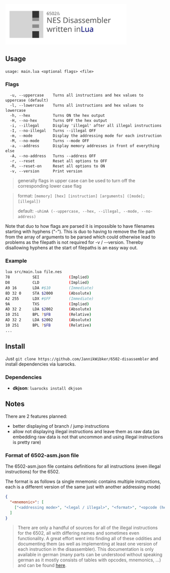 <img src="./6502-disassembler-logo.svg" width="384px" alt="NES Disassembler written in Lua" />

## Usage

`usage: main.lua <optional flags> <file>`

### Flags

```
  -u, --uppercase    Turns all instructions and hex values to uppercase (default)
  -l, --lowercase    Turns all instructions and hex values to lowercase
  -h, --hex          Turns ON the hex output
  -H, --no-hex       Turns OFF the hex output
  -i, --illegal      Display 'illegal' after all illegal instructions
  -I, --no-illegal   Turns --illegal OFF
  -m, --mode         Display the addressing mode for each instruction
  -M, --no-mode      Turns --mode OFF
  -a, --address      Display memory addresses in front of everything else
  -A, --no-address   Turns --address OFF
  -r, --reset        Reset all options to OFF
  -R, --reset-on     Reset all options to ON
  -v, --version      Print version
```

> generally flags in upper case can be used to turn off the corresponding lower case flag

> format:  `[memory] [hex] [instruction] [arguments] ([mode]; [illegal])`
>
> default: `-uhimA (--uppercase, --hex, --illegal, --mode, --no-address)`

Note that duo to how flags are parsed it is impossible to have filenames starting with hyphens ("-"). This is duo to having to remove the file path from the array of arguments to be parsed which could otherwise lead to problems as the filepath is not required for -v / --version. Thereby disallowing hyphens at the start of filepaths is an easy way out.

### Example

```sh
lua src/main.lua file.nes
78          SEI             (Implied)
D8          CLD             (Implied)
A9 16       LDA #$10        (Immediate)
8D 32 0     STA $2000       (Absolute)
A2 255      LDX #$FF        (Immediate)
9A          TXS             (Implied)
AD 32 2     LDA $2002       (Absolute)
10 251      BPL ?$FB        (Relative)
AD 32 2     LDA $2002       (Absolute)
10 251      BPL ?$FB        (Relative)
...
```

## Install

Just `git clone https://github.com/JannikWibker/6502-disassembler` and install dependencies via luarocks.

### Dependencies

- **dkjson**: `luarocks install dkjson`

## Notes

There are 2 features planned:
- better displaying of branch / jump instructions
- allow not displaying illegal instructions and leave them as raw data (as embedding raw data is not that uncommon and using illegal instructions is pretty rare)

### Format of 6502-asm.json file

The 6502-asm.json file contains definitions for all instructions (even illegal instructions) for the 6502.

The format is as follows (a single mnemonic contains multiple instructions, each is a different version of the same just with another addressing mode)
```json
{
  "<mnemonic>": [
    ["<addressing mode>", "<legal / illegal>", "<format>", "<opcode (hex)>", "<length>", "<cycle count>"]
  ]
}
```

> There are only a handful of sources for all of the illegal instructions for the 6502, all with differing names and sometimes even functionality. A great effort went into finding all of these oddities and documenting them (as well as implementing at least one version of each instruction in the disassembler). This documentation is only available in german (many parts can be understood without speaking german as it mostly consists of tables with opcodes, mnemonics, ...) and can be found [here](https://docs.jannik.ml/#/microcontroller/6502).
